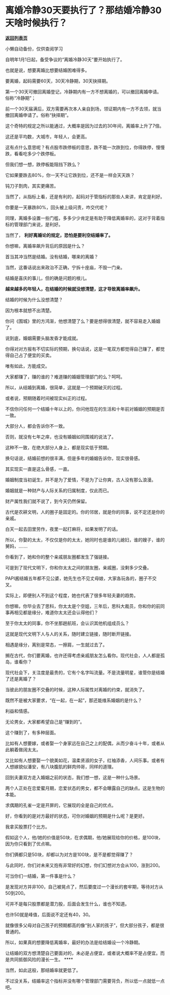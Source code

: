 # 离婚冷静30天要执行了？那结婚冷静30天啥时候执行？

[**返回列表页**](/gzh/记忆承载3)

小懒自动备份，仅供查阅学习

自明年1月1日起，备受争议的“离婚冷静30天”要开始执行了。  

  

也就是说，想要离婚比想要结婚困难得多。  

  

要离婚，起码需要60天，30天冷静期，30天抉择期。  

  

第一个30天可撤回离婚登记，冷静期内有一方不想离婚的，可以撤回离婚申请。俗称“冷静期”；

  

前一个30天届满后，双方需要再次本人亲自到场，领证期内有一方不去领，就当撤回离婚申请了。俗称“抉择期”。

  

这个奇特的规定之所以能通过，大概率是因为过去的30年间，离婚率上升了7倍。  

  

这还是平均数，大城市，年轻人，会更高。  

  

这有点什么意思呢？有点股市跌停板的意思，跌不能一次跌到位，你得跌停，慢慢跌，看看吃多少个跌停板。  

  

但我们想一想，跌停板能阻挡下跌么？

  

它如果要跌去80%，你一天不让它跌到位，还不是一样会天天跌？

  

钝刀子割肉，其实更痛苦。

  

当然了，从指标上看，还是有利的，起码对于管指标的那些人来讲，肯定是利好。

  

你要是一天暴跌80%，回头被上级问责，咋交代呢？  

  

同理，离婚多设置一些门槛，多多少少肯定是有助于降低离婚率的，这对于背着指标的管理部门来说，是利好。

  

当然了， **利好离婚论的规定，恐怕是要利空结婚率了。**

  

你想嘛，离婚率飙升背后的原因是什么？

  

首当其冲当然是结婚。没有结婚，哪来的离婚？

  

当然，这番话说出来政治不正确，宁拆十座庙，不毁一门亲。

  

结婚是喜庆的事儿，但的确是问题的根儿。

  

 **越来越多的年轻人，在结婚的时候就没想清楚，这才导致离婚率飙升。**

  

结婚的时候为什么没想清楚？  

  

因为根本就想不出清楚。

  

你问《围城》里的方鸿渐，他想清楚了么？要是想得很清楚，就不容易走入婚姻了。

  

说到底，婚姻需要头脑发昏才能成就。

  

你得对对方报有不切实际的预期，换句话说，这是一笔双方都觉得自己赚了，都觉得自己占了便宜的买卖。

  

唯有如此，方能成交。

  

大家都赚了，赚的谁的？难道赚的婚姻管理部门的么？呵呵。  

  

所以，从结婚到离婚，很简单，这就是一个预期破灭的过程。  

  

或者说，预期随着时间被现实纠正的过程。  

  

不信你问任何一个结婚十年以上的，你问他现在的生活和十年前对婚姻的预期是否一致。

  

大部分人，都会告诉你不一致。

  

否则，就没有七年之痒，也没有婚姻如同围城的说法了。

  

这种不一致，在绝大部分人身上，都是现实低于预期。

  

换句话说，结婚前想的很丰满，但是多年的婚姻告诉你，现实很骨感。

  

其实现实一直是这么骨感，一直。

  

婚姻制度当初诞生，并不是为了爱情，不是为了让你爽，古人没有那么浪漫。

  

婚姻就是一种财产与人际关系的归属制度，仅此而已。

  

财产属性我们就不说了，到今天仍然保留。

  

古代是农耕文明，人的圈子是固定的。你的邻居，就是你的同事，说不定还是你的亲戚。

  

白天一起去田里劳作，夜里一起打麻将，如果发明了的话。

  

所以，你娶的太太，不仅仅是你的太太，她同时也是谁的儿媳妇，谁的嫂子，谁的舅妈，.......

  

你看到了，她和你的整个亲戚朋友圈都发生了强链接。

  

可是到了现代文明下，你和你太太之间的朋友圈，亲戚圈，没剩多少交叠。

  

PAPI酱结婚五年都不见公婆，她先生也不见丈母娘，大家各玩各的，圈子不交叉。

  

实际上，即便别人不到这个程度，她也代表了很多年轻夫妻的趋势。

  

你想嘛，你毕业去了思科，你太太是个空姐，三年后，思科大裁员，你和你的前同事再相见都是缘分，难道你太太还会认得他们？

  

至于你太太的同事，你不坐那趟航班，会认识其他机组成员么？

  

这就是现代文明下人与人的关系，随时建立链接，随时断开链接。

  

相遇是缘分，离别是常态，一擦肩，一生就过去了。

  

搁在古代，你们要离婚，也许还得考虑亲戚朋友怎么看你。现代社会，人人都是孤岛，谁看你？

  

现代社会下，关注度是最贵的，它有个名字叫流量。不是流量明星，谁管你是结婚了还是离婚了？

  

当彼此的朋友圈不交叠的时候，这种人际属性对离婚的约束，就消失了。

  

既然不是被大家要求，“在一起，在一起”，那还能维系婚姻的是什么？

  

利益和情感。

  

无论男女，大家都希望自己是“赚到的”。

  

这个赚到了，有多种层面。

  

比如有人想要嫁，或者娶一个身家远在自己之上的配偶，从而少奋斗十年，或者从此躺着做阔太太。

  

又比如有人想要娶一个貌美如花，温柔贤淑的女子，红袖添香，人间乐事。或者有人想嫁貌似潘安，有八块腹肌的鲜肉帅哥，同样的道理。

  

回到夫妻双方走入婚姻之前的状态，我们想一想，这是一种什么场景。

  

两个人正处在恋爱蜜月期，恋爱状态的男女，都不会曝露自己的缺点。这是生物的本能。

  

求偶期的孔雀一定是开屏的，它展现的全是自己的优点。

  

好，你看到的是对方最好的状态，可你对婚姻的预期是什么呢？是更好。

  

我拿买股票打个比方。

  

假如这个人，他/她的价值是50块，在求偶期，他/她展现给你的价格，是100块，因为你只看到了优点嘛。

  

你们俩都只是50块，却都以为对方是100块，是不是都觉得赚了？

  

与此同时，你们对未来又抱有非常好的幻想，你们幻想对方会从100，涨到200。

  

可当你们一结婚，第一件事是什么？

  

是发现对方并非100，自己被晃点了，然后要度过一个漫长的套牢期，等待对方从50到200。

  

可并不是每只股票都是潜力股，后面会发生什么，谁也不知道。

  

也许50就是峰值，后面说不定还有40，30。

  

就像很多父母对自己孩子的预期都高的像“别人家的孩子”，但大部分孩子，都是很普通的。

  

所以，如果真的想要降低离婚率，最好的办法是给结婚设一个冷静期。

  

让结婚的双方想清楚自己要面对的，未必是占便宜，或者说大概率不是占便宜。而是共同抵御风险的漫长一生。 ****

  

当然，如此这般，那结婚率就更低了。

  

不过没关系，结婚率这个指标并没有哪个管理部门需要背负，所以低一点就低一点吧。

